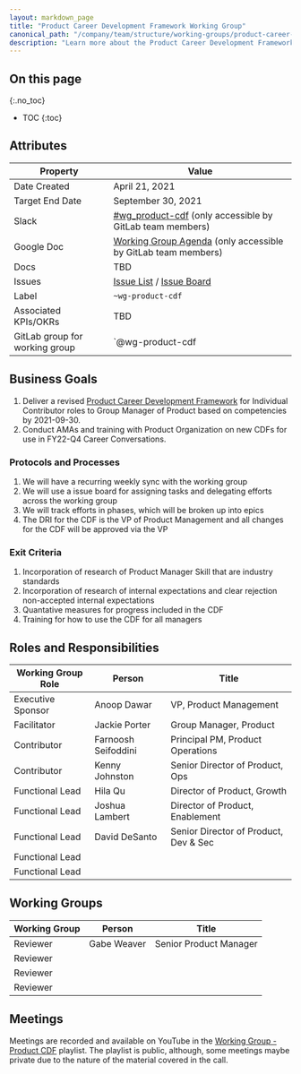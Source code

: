 ```yaml
---
layout: markdown_page
title: "Product Career Development Framework Working Group"
canonical_path: "/company/team/structure/working-groups/product-career-development-framework/"
description: "Learn more about the Product Career Development Framework Working Group goals, processes, and teammates!"
---
```


## On this page
{:.no_toc}

- TOC
{:toc}

## Attributes

| Property        | Value           |
|-----------------|-----------------|
| Date Created    | April 21, 2021 |
| Target End Date | September 30, 2021 |
| Slack           | [#wg_product-cdf](https://join.slack.com/share/zt-pg3dw504-aLrkdftFZ9xrqHEGqgqQMw) (only accessible by GitLab team members) |
| Google Doc      | [Working Group Agenda](https://docs.google.com/document/d/1a0baXkNsfDuDwcJ5IxNlLekCmFzElMGnmTmVAfQYV8o/edit?usp=sharing) (only accessible by GitLab team members) |
| Docs            | TBD |
| Issues    | [Issue List](https://gitlab.com/gitlab-com/Product/-/issues?label_name[]=wg%3Aproduct-cdf) / [Issue Board](https://gitlab.com/gitlab-com/Product/-/boards/2778676?&label_name[]=wg%3Aproduct-cdf) |
| Label           | `~wg-product-cdf` |
| Associated KPIs/OKRs | TBD |
| GitLab group for working group| `@wg-product-cdf |


## Business Goals

1. Deliver a revised [Product Career Development Framework](https://about.gitlab.com/handbook/product/product-manager-role/product-CDF-competencies/#product-management-career-development-framework) for Individual Contributor roles to Group Manager of Product based on competencies by 2021-09-30. 
1. Conduct AMAs and training with Product Organization on new CDFs for use in FY22-Q4 Career Conversations. 

### Protocols and Processes

1. We will have a recurring weekly sync with the working group 
1. We will use a issue board for assigning tasks and delegating efforts across the working group 
1. We will track efforts in phases, which will be broken up into epics 
1. The DRI for the CDF is the VP of Product Management and all changes for the CDF will be approved via the VP

### Exit Criteria

1. Incorporation of research of Product Manager Skill that are industry standards 
1. Incorporation of research of internal expectations and clear rejection non-accepted internal expectations 
1. Quantative measures for progress included in the CDF 
1. Training for how to use the CDF for all managers 


## Roles and Responsibilities

| Working Group Role    | Person                | Title                          |
|-----------------------|-----------------------|--------------------------------|
| Executive Sponsor     | Anoop Dawar | VP, Product Management |
| Facilitator           | Jackie Porter | Group Manager, Product |
| Contributor           | Farnoosh Seifoddini | Principal PM, Product Operations|
| Contributor           | Kenny Johnston  |  Senior Director of Product, Ops  |
| Functional Lead       |  Hila Qu |  Director of Product, Growth |
| Functional Lead       |  Joshua Lambert | Director of Product, Enablement |
| Functional Lead       | David DeSanto  | Senior Director of Product, Dev & Sec |
| Functional Lead       |   |   |
| Functional Lead       |   |   |

## Working Groups

| Working Group    | Person                | Title                          |
|-----------------------|-----------------------|--------------------------------|
| Reviewer          | Gabe Weaver | Senior Product Manager |
| Reviewer          | | |
| Reviewer          | | |
| Reviewer          | | |

## Meetings

Meetings are recorded and available on
YouTube in the [Working Group - Product CDF](https://www.youtube.com/playlist?list=PL05JrBw4t0KrBcM2ew6AA00KC9J-PpZ1X) playlist. The playlist is public, although, some meetings maybe private due to the nature of the material covered in the call. 

